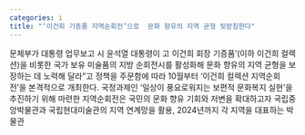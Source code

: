 ```yaml
---
categories: i
title: "‘이건희 기증품 지역순회전’으로  문화 향유의 지역 균형 뒷받침한다"
---
```

문체부가 대통령 업무보고 시 윤석열 대통령이 고 이건희 회장 기증품’(이하 이건희 컬렉션)을 비롯한 국가 보유 미술품의 지방 순회전시를 활성화해 문화 향유의 지역 균형을 보장하는 데 노력해 달라”고 정책을 주문함에 따라 10월부터 ‘이건희 컬렉션 지역순회전’을 본격적으로 개최한다.																국정과제인 ‘일상이 풍요로워지는 보편적 문화복지 실현’을 추진하기 위해 마련한 지역순회전은 국민의 문화 향유 기회와 저변을 확대하고자 국립중앙박물관과 국립현대미술관의 지역 연계망을 활용, 2024년까지 각 지역을 대표하는 박물관